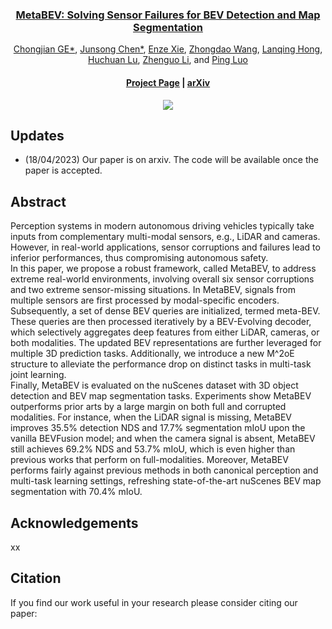 <div align="center">



### **[MetaBEV: Solving Sensor Failures for BEV Detection and Map Segmentation](https://arxiv.org/abs/2110.05340)**

[Chongjian GE*](https://chongjiange.github.io/),
[Junsong Chen*](https://scholar.google.com/citations?user=p4zxPP8AAAAJ&hl=zh-CN),
[Enze Xie](https://xieenze.github.io/),
[Zhongdao Wang](https://zhongdao.github.io/),
[Lanqing Hong](https://scholar.google.com/citations?user=2p7x6OUAAAAJ&hl=zh-CN),
[Huchuan Lu](https://scholar.google.com/citations?user=D3nE0agAAAAJ&hl=en),
[Zhenguo Li](https://scholar.google.com/citations?user=XboZC1AAAAAJ&hl=en), and
[Ping Luo](http://luoping.me/)
<br>

#### [Project Page](https://chongjiange.github.io/metabev.html) |  [arXiv](https://chongjiange.github.io/metabev.html)

![](static/metabev_demo.gif)
</div>

## Updates
- (18/04/2023) Our paper is on arxiv. The code will be available once the paper is accepted.

## Abstract
Perception systems in modern autonomous driving vehicles typically take inputs from complementary multi-modal sensors, e.g., LiDAR and cameras.
However, in real-world applications, sensor corruptions and failures lead to inferior performances, thus compromising autonomous safety.
<br>
In this paper, we propose a robust framework, called MetaBEV, to address extreme real-world environments, involving overall six sensor corruptions and two extreme sensor-missing situations.
In MetaBEV, signals from multiple sensors are first processed by modal-specific encoders.
Subsequently, a set of dense BEV queries are initialized, termed meta-BEV.
These queries are then processed iteratively by a BEV-Evolving decoder, which selectively aggregates deep features from either LiDAR, cameras, or both modalities.
The updated BEV representations are further leveraged for multiple 3D prediction tasks.
Additionally, we introduce a new M^2oE structure to alleviate the performance drop on distinct tasks in multi-task joint learning.
<br>
Finally, MetaBEV is evaluated on the nuScenes dataset with 3D object detection and BEV map segmentation tasks.
Experiments show MetaBEV outperforms prior arts by a large margin on both full and corrupted modalities.
For instance, when the LiDAR signal is missing, MetaBEV improves 35.5% detection NDS and 17.7% segmentation mIoU upon the vanilla BEVFusion model;
and when the camera signal is absent, MetaBEV still achieves 69.2% NDS and 53.7% mIoU, which is even higher than previous works that perform on full-modalities.
 Moreover, MetaBEV performs fairly against previous methods in both canonical perception and multi-task learning settings, refreshing state-of-the-art nuScenes BEV map segmentation with 70.4% mIoU.


## Acknowledgements
xx

## Citation
If you find our work useful in your research please consider citing our paper:
```

```


